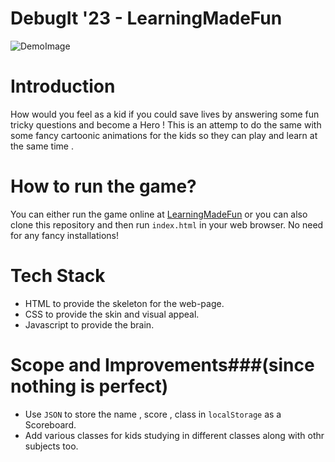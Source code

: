 # DebugIt '23 - LearningMadeFun
![DemoImage](https://user-images.githubusercontent.com/129226126/232347478-788f29ae-c1c2-49f3-bbde-dad2d280cd63.png)

# Introduction
How would you feel as a kid if you could save lives by answering some fun tricky questions and become a Hero ! This is an attemp to do the same with some fancy cartoonic animations for the kids so they can play and learn at the same time .

# How to run the game?
You can either run the game online at [LearningMadeFun](sumitdutta007.github.io/DebugIt/) or you can also clone this repository and then run `index.html` in your web browser. No need for any fancy installations!

# Tech Stack
* HTML to provide the skeleton for the web-page.
* CSS to provide the skin and visual appeal.
* Javascript to provide the brain.

# Scope and Improvements###(since nothing is perfect)
* Use `JSON` to store the name , score , class in `localStorage` as a Scoreboard.
* Add various classes for kids studying in different classes along with othr subjects too.
